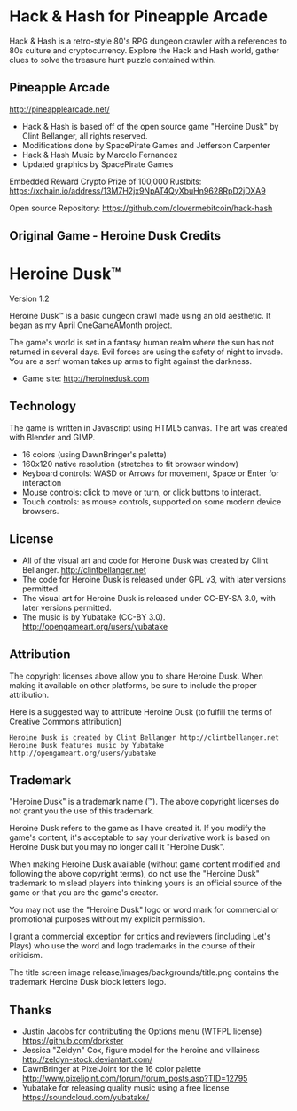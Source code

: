 # Hack & Hash for Pineapple Arcade 
Hack & Hash is a retro-style 80's RPG dungeon crawler with a references to 80s culture and cryptocurrency.
Explore the Hack and Hash world, gather clues to solve the treasure hunt puzzle contained within. 

## Pineapple Arcade
http://pineapplearcade.net/

* Hack & Hash is based off of the open source game "Heroine Dusk" by Clint Bellanger, all rights reserved.
* Modifications done by SpacePirate Games and Jefferson Carpenter
* Hack & Hash Music by Marcelo Fernandez
* Updated graphics by SpacePirate Games

Embedded Reward Crypto Prize of 100,000 Rustbits: 
https://xchain.io/address/13M7H2jx9NpAT4QyXbuHn9628RpD2jDXA9

Open source Repository: https://github.com/clovermebitcoin/hack-hash

## Original Game - Heroine Dusk Credits


# Heroine Dusk™

Version 1.2

Heroine Dusk™ is a basic dungeon crawl made using an old aesthetic. It began as my April OneGameAMonth project.

The game's world is set in a fantasy human realm where the sun has not returned in several days. Evil forces are using the safety of night to invade. You are a serf woman takes up arms to fight against the darkness.

* Game site: http://heroinedusk.com

## Technology

The game is written in Javascript using HTML5 canvas. The art was created with Blender and GIMP.

* 16 colors (using DawnBringer's palette)
* 160x120 native resolution (stretches to fit browser window)
* Keyboard controls: WASD or Arrows for movement, Space or Enter for interaction
* Mouse controls: click to move or turn, or click buttons to interact.
* Touch controls: as mouse controls, supported on some modern device browsers.

## License

* All of the visual art and code for Heroine Dusk was created by Clint Bellanger. http://clintbellanger.net
* The code for Heroine Dusk is released under GPL v3, with later versions permitted.
* The visual art for Heroine Dusk is released under CC-BY-SA 3.0, with later versions permitted.
* The music is by Yubatake (CC-BY 3.0). http://opengameart.org/users/yubatake

## Attribution

The copyright licenses above allow you to share Heroine Dusk. When making it available on other platforms, be sure to include the proper attribution.

Here is a suggested way to attribute Heroine Dusk (to fulfill the terms of Creative Commons attribution)

    Heroine Dusk is created by Clint Bellanger http://clintbellanger.net
    Heroine Dusk features music by Yubatake http://opengameart.org/users/yubatake

## Trademark

"Heroine Dusk" is a trademark name (™). The above copyright licenses do not grant you the use of this trademark. 

Heroine Dusk refers to the game as I have created it. If you modify the game's content, it's acceptable to say your derivative work is based on Heroine Dusk but you may no longer call it "Heroine Dusk".

When making Heroine Dusk available (without game content modified and following the above copyright terms), do not use the "Heroine Dusk" trademark to mislead players into thinking yours is an official source of the game or that you are the game's creator.

You may not use the "Heroine Dusk" logo or word mark for commercial or promotional purposes without my explicit permission.

I grant a commercial exception for critics and reviewers (including Let's Plays) who use the word and logo trademarks in the course of their criticism.

The title screen image release/images/backgrounds/title.png contains the trademark Heroine Dusk block letters logo.

## Thanks

* Justin Jacobs for contributing the Options menu (WTFPL license) https://github.com/dorkster
* Jessica "Zeldyn" Cox, figure model for the heroine and villainess http://zeldyn-stock.deviantart.com/
* DawnBringer at PixelJoint for the 16 color palette http://www.pixeljoint.com/forum/forum_posts.asp?TID=12795
* Yubatake for releasing quality music using a free license https://soundcloud.com/yubatake/

